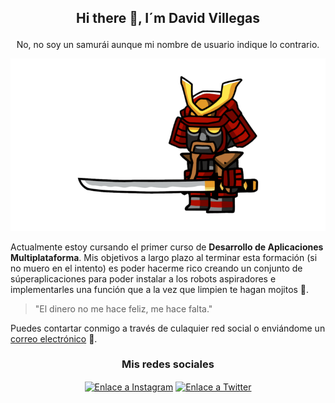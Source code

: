 ## <p align="center">Hi there 👋, I´m David Villegas</p>

<p align="center">No, no soy un samurái aunque mi nombre de usuario indique lo contrario.</p>

![](/imagenes/samuraiespada.png)

Actualmente estoy cursando el primer curso de **Desarrollo de Aplicaciones Multiplataforma**. Mis objetivos a largo plazo al terminar esta formación (si no muero en el intento) es poder hacerme rico creando un conjunto de súperaplicaciones para poder instalar a los robots aspiradores e implementarles una función que a la vez que limpien te hagan mojitos 🍹.

>"El dinero no me hace feliz,
>me hace falta."

<!--!Puedes contartar conmigo a través de culaquier red social o enviándome un [correo electrónico](davidvillegasgarcia@gmail.com) 📧.-->

Puedes contartar conmigo a través de culaquier red social o enviándome un <a href="mailto:davidvillegasgarcia@gmail.com">correo electrónico</a> 📧.

### <p align="center">Mis redes sociales</p>

<!--![](/imagenes/hola.png)

![](/imagenes/instagram2.png)
-->

<p align="center">
<a href="https://instagram.com/davidvillegasins" target="blank"><img align="center" src="https://raw.githubusercontent.com/rahuldkjain/github-profile-readme-generator/master/src/images/icons/Social/instagram.svg" alt="Enlace a Instagram" height="40" width="50" /></a>
<a href="https://twitter.com/davidvillegasan" target="blank"><img align="center" src="https://raw.githubusercontent.com/rahuldkjain/github-profile-readme-generator/master/src/images/icons/Social/twitter.svg" alt="Enlace a Twitter" height="40" width="50" /></a>
</p>

<!--
**DavidVillegasan/DavidVillegasan** is a ✨ _special_ ✨ repository because its `README.md` (this file) appears on your GitHub profile.

Here are some ideas to get you started:

- 🔭 I’m currently working on ...
- 🌱 I’m currently learning ...
- 👯 I’m looking to collaborate on ...
- 🤔 I’m looking for help with ...
- 💬 Ask me about ...
- 📫 How to reach me: ...
- 😄 Pronouns: ...
- ⚡ Fun fact: ...
-->
